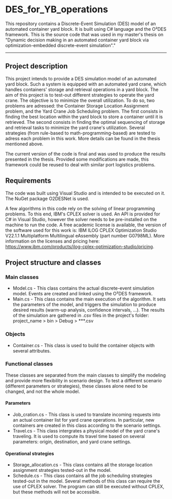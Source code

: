 # DES_for_YB_operations
This repository contains a Discrete-Event Simulation (DES) model of an automated container yard block. It is built using C# language and the O²DES framework. This is the source code that was used in my master's thesis on "Dynamic decision making in an automated container yard block via optimization-embedded discrete-event simulation"." 
***

## Project description

This project intends to provide a DES simulation model of an automated yard block. Such a system is equipped with an automated yard crane, which handles containers' storage and retrieval operations in a yard block. The aim of this project is to test-out different strategies to operate the yard crane. The objective is to minimize the overall utilization. To do so, two problems are adressed: the Container Storage Location Assignment problem, and the Yard Crane Job Scheduling problem. The first consists in finding the best location within the yard block to store a container until it is retrieved. The second consists in finding the optimal sequencing of storage and retrieval tasks to minimize the yard crane's utilization. Several strategies (from rule-based to math-programming-based) are tested to adress each problem in this work. More details can be found in the thesis mentioned above. 

The current version of the code is final and was used to produce the results presented in the thesis. Provided some modifications are made, this framework could be reused to deal with similar port logistics problems.

## Requirements

The code was built using Visual Studio and is intended to be executed on it. The NuGet package O2DESNet is used.

A few algorithms in this code rely on the solving of linear programming problems. To this end, IBM's CPLEX solver is used. An API is provided for C# in Visual Studio, however the solver needs to be pre-installed on the machine to run the code. A free academic license is available, the version of the software used for this work is: IBM ILOG CPLEX Optimization Studio V22.1.1 Multiplatform Multilingual eAssembly (part number G0798ML). More information on the licenses and pricing here: https://www.ibm.com/products/ilog-cplex-optimization-studio/pricing.

## Project structure and classes

### Main classes

* Model.cs - This class contains the actual discrete-event simulation model. Events are created and linked using the O²DES framework.
* Main.cs - This class contains the main execution of the algorithm. It sets the parameters of the model, and triggers the simulation to produce desired results (warm-up analysis, confidence intervals, ...). The results of the simulation are gathered in .csv files in the project's folder: project_name > bin > Debug > ***.csv

### Objects

* Container.cs - This class is used to build the container objects with several attributes.

### Functional classes

These classes are separated from the main classes to simplify the modeling and provide more flexibility in scenario design. To test a different scenario (different parameters or strategies), these classes alone need to be changed, and not the whole model.

#### Parameters  

* Job_cration.cs - This class is used to translate incoming requests into an actual container list for yard crane operations. In particular, new containers are created in this class according to the scenario settings.
* Travel.cs - This class intergrates a physical model of the yard crane's traveling. It is used to compute its travel time based on several parameters: origin, destination, and yard crane settings.

#### Operational strategies

* Storage_allocation.cs - This class contains all the storage location assignment strategies tested-out in the model.
* Schedule.cs - This class contains all the job scheduling strategies tested-out in the model. Several methods of this class can require the use of CPLEX solver. The program can still be executed without CPLEX, but these methods will not be accessible.
